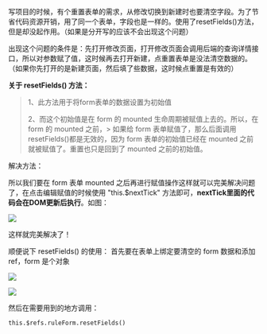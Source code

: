 写项目的时候，有个重置表单的需求，从修改切换到新建时也要清空字段。为了节省代码资源开销，用了同一个表单，字段也是一样的。使用了resetFields()方法，但是却没起作用。（如果是分开写的应该不会出现这个问题）

出现这个问题的条件是：先打开修改页面，打开修改页面会调用后端的查询详情接口，所以对参数赋了值，这时候再去打开新建，点重置表单是没法清空数据的。（如果你先打开的是新建页面，然后填了些数据，这时候点重置是有效的）

**关于 resetFields() 方法：**
> 1、此方法用于将form表单的数据设置为初始值
> 
> 2、而这个初始值是在 form 的 mounted 生命周期被赋值上去的。所以，在 form 的 mounted 之前，> 如果给 form 表单赋值了，那么后面调用 resetFields()都是无效的，因为 form 表单的初始值已经在 mounted 之前就被赋值了。重置也只是回到了 mounted 之前的初始值。

解决方法：

所以我们要在 form 表单 mounted 之后再进行赋值操作这样就可以完美解决问题了，在点击编辑赋值的时候使用 "this.$nextTick" 方法即可，**nextTick里面的代码会在DOM更新后执行**。如图：

![](https://i.imgur.com/iK4UVvh.png)


这样就完美解决了！

顺便说下 resetFields() 的使用：
首先要在表单上绑定要清空的 form 数据和添加 ref，form 是个对象

![](https://i.imgur.com/C4uyCoS.png)

![](https://i.imgur.com/GIM9nDf.png)

然后在需要用到的地方调用：

    this.$refs.ruleForm.resetFields()